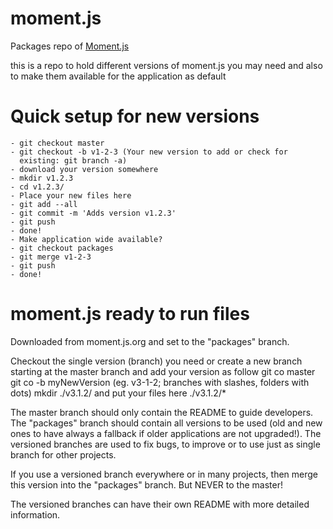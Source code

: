 # moment.js
Packages repo of [Moment.js](http://momentjs.com/)

this is a repo to hold different versions of moment.js you may need
and also to make them available for the application as default

# Quick setup for new versions
    - git checkout master
    - git checkout -b v1-2-3 (Your new version to add or check for
      existing: git branch -a)
    - download your version somewhere
    - mkdir v1.2.3
    - cd v1.2.3/
    - Place your new files here
    - git add --all
    - git commit -m 'Adds version v1.2.3'
    - git push
    - done!
    - Make application wide available?
    - git checkout packages
    - git merge v1-2-3
    - git push
    - done!


# moment.js ready to run files
Downloaded from moment.js.org and set to the "packages" branch.

Checkout the single version (branch) you need or
create a new branch starting at the master branch and add your version as follow
    git co master
    git co -b myNewVersion (eg. v3-1-2; branches with slashes, folders with dots)
    mkdir ./v3.1.2/
and put your files here ./v3.1.2/*

The master branch should only contain the README to guide developers.
The "packages" branch should contain all versions to be used (old and new ones to have always
a fallback if older applications are not upgraded!).
The versioned branches are used to fix bugs, to improve or to use just as single branch 
for other projects.

If you use a versioned branch everywhere or in many projects, then merge this version into 
the "packages" branch.  But NEVER to the master!

The versioned branches can have their own README with more detailed information.


